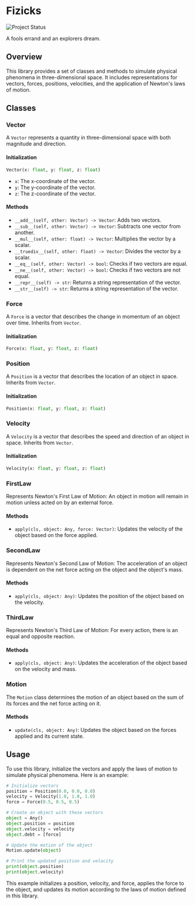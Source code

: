 # Fizicks
![Project Status](https://img.shields.io/badge/status-in%20development-orange)

A fools errand and an explorers dream.

## Overview

This library provides a set of classes and methods to simulate physical phenomena in three-dimensional space. It includes representations for vectors, forces, positions, velocities, and the application of Newton's laws of motion.

## Classes

### Vector

A `Vector` represents a quantity in three-dimensional space with both magnitude and direction.

#### Initialization

```python
Vector(x: float, y: float, z: float)
```

- `x`: The x-coordinate of the vector.
- `y`: The y-coordinate of the vector.
- `z`: The z-coordinate of the vector.

#### Methods

- `__add__(self, other: Vector) -> Vector`: Adds two vectors.
- `__sub__(self, other: Vector) -> Vector`: Subtracts one vector from another.
- `__mul__(self, other: float) -> Vector`: Multiplies the vector by a scalar.
- `__truediv__(self, other: float) -> Vector`: Divides the vector by a scalar.
- `__eq__(self, other: Vector) -> bool`: Checks if two vectors are equal.
- `__ne__(self, other: Vector) -> bool`: Checks if two vectors are not equal.
- `__repr__(self) -> str`: Returns a string representation of the vector.
- `__str__(self) -> str`: Returns a string representation of the vector.

### Force

A `Force` is a vector that describes the change in momentum of an object over time. Inherits from `Vector`.

#### Initialization

```python
Force(x: float, y: float, z: float)
```

### Position

A `Position` is a vector that describes the location of an object in space. Inherits from `Vector`.

#### Initialization

```python
Position(x: float, y: float, z: float)
```

### Velocity

A `Velocity` is a vector that describes the speed and direction of an object in space. Inherits from `Vector`.

#### Initialization

```python
Velocity(x: float, y: float, z: float)
```

### FirstLaw

Represents Newton's First Law of Motion: An object in motion will remain in motion unless acted on by an external force.

#### Methods

- `apply(cls, object: Any, force: Vector)`: Updates the velocity of the object based on the force applied.

### SecondLaw

Represents Newton's Second Law of Motion: The acceleration of an object is dependent on the net force acting on the object and the object's mass.

#### Methods

- `apply(cls, object: Any)`: Updates the position of the object based on the velocity.

### ThirdLaw

Represents Newton's Third Law of Motion: For every action, there is an equal and opposite reaction.

#### Methods

- `apply(cls, object: Any)`: Updates the acceleration of the object based on the velocity and mass.

### Motion

The `Motion` class determines the motion of an object based on the sum of its forces and the net force acting on it.

#### Methods

- `update(cls, object: Any)`: Updates the object based on the forces applied and its current state.

## Usage

To use this library, initialize the vectors and apply the laws of motion to simulate physical phenomena. Here is an example:

```python
# Initialize vectors
position = Position(0.0, 0.0, 0.0)
velocity = Velocity(1.0, 1.0, 1.0)
force = Force(0.5, 0.5, 0.5)

# Create an object with these vectors
object = Any()
object.position = position
object.velocity = velocity
object.debt = [force]

# Update the motion of the object
Motion.update(object)

# Print the updated position and velocity
print(object.position)
print(object.velocity)
```

This example initializes a position, velocity, and force, applies the force to the object, and updates its motion according to the laws of motion defined in this library.
